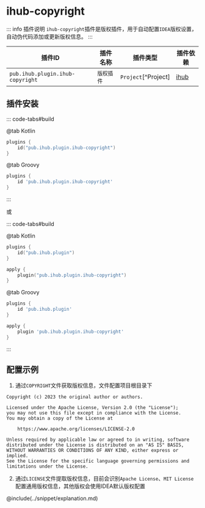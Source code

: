 # ihub-copyright

::: info 插件说明
`ihub-copyright`插件是版权插件，用于自动配置`IDEA`版权设置，自动伪代码添加或更新版权信息。
:::

| 插件ID                             | 插件名称   | 插件类型                | 插件依赖         |
| -------------------------------- | ------ | ------------------- | ------------ |
| `pub.ihub.plugin.ihub-copyright` | `版权插件` | `Project`[^Project] | [ihub](iHub) |

## 插件安装

::: code-tabs#build

@tab Kotlin

```kotlin
plugins {
    id("pub.ihub.plugin.ihub-copyright")
}
```

@tab Groovy

```groovy
plugins {
    id 'pub.ihub.plugin.ihub-copyright'
}
```

:::

或

::: code-tabs#build

@tab Kotlin

```kotlin
plugins {
    id("pub.ihub.plugin")
}

apply {
    plugin("pub.ihub.plugin.ihub-copyright")
}
```

@tab Groovy

```groovy
plugins {
    id 'pub.ihub.plugin'
}

apply {
    plugin 'pub.ihub.plugin.ihub-copyright'
}
```

:::

## 配置示例

1. 通过`COPYRIGHT`文件获取版权信息，文件配置项目根目录下

```text
Copyright (c) 2023 the original author or authors.

Licensed under the Apache License, Version 2.0 (the "License");
you may not use this file except in compliance with the License.
You may obtain a copy of the License at

    https://www.apache.org/licenses/LICENSE-2.0

Unless required by applicable law or agreed to in writing, software
distributed under the License is distributed on an "AS IS" BASIS,
WITHOUT WARRANTIES OR CONDITIONS OF ANY KIND, either express or implied.
See the License for the specific language governing permissions and
limitations under the License.
```

2. 通过`LICENSE`文件提取版权信息，目前会识别`Apache License`、`MIT License`配置通用版权信息，其他版权会使用IDEA默认版权配置

@include(../snippet/explanation.md)